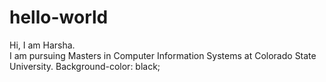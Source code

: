 # hello-world

Hi, I am Harsha.<br/>
I am pursuing Masters in Computer Information Systems at Colorado State University. 
Background-color: black;
